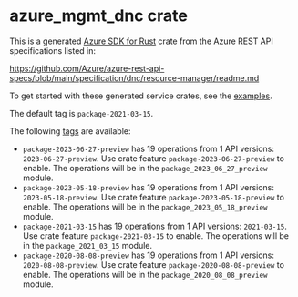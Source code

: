 # azure_mgmt_dnc crate

This is a generated [Azure SDK for Rust](https://github.com/Azure/azure-sdk-for-rust) crate from the Azure REST API specifications listed in:

https://github.com/Azure/azure-rest-api-specs/blob/main/specification/dnc/resource-manager/readme.md

To get started with these generated service crates, see the [examples](https://github.com/Azure/azure-sdk-for-rust/blob/main/services/README.md#examples).

The default tag is `package-2021-03-15`.

The following [tags](https://github.com/Azure/azure-sdk-for-rust/blob/main/services/tags.md) are available:

- `package-2023-06-27-preview` has 19 operations from 1 API versions: `2023-06-27-preview`. Use crate feature `package-2023-06-27-preview` to enable. The operations will be in the `package_2023_06_27_preview` module.
- `package-2023-05-18-preview` has 19 operations from 1 API versions: `2023-05-18-preview`. Use crate feature `package-2023-05-18-preview` to enable. The operations will be in the `package_2023_05_18_preview` module.
- `package-2021-03-15` has 19 operations from 1 API versions: `2021-03-15`. Use crate feature `package-2021-03-15` to enable. The operations will be in the `package_2021_03_15` module.
- `package-2020-08-08-preview` has 19 operations from 1 API versions: `2020-08-08-preview`. Use crate feature `package-2020-08-08-preview` to enable. The operations will be in the `package_2020_08_08_preview` module.